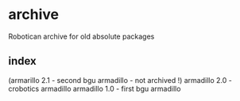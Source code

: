 # archive
Robotican archive for old absolute packages 

## index

(armarillo 2.1 - second bgu armadillo - not archived !)
armadillo 2.0 - crobotics armadillo
armadillo 1.0 - first bgu armadillo
